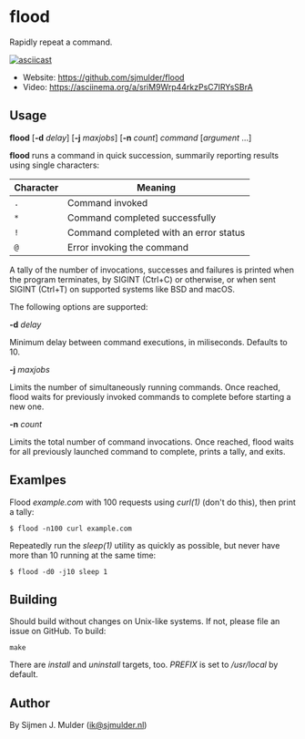 flood
=====

Rapidly repeat a command.

[![asciicast](https://asciinema.org/a/sriM9Wrp44rkzPsC7IRYsSBrA.png)](https://asciinema.org/a/sriM9Wrp44rkzPsC7IRYsSBrA)

 * Website: https://github.com/sjmulder/flood
 * Video: https://asciinema.org/a/sriM9Wrp44rkzPsC7IRYsSBrA

Usage
-----

**flood** [**-d** *delay*] [**-j** *maxjobs*] [**-n** *count*] *command* [*argument* ...]

**flood** runs a command in quick succession, summarily reporting results
using single characters:

| Character | Meaning                                |
|-----------|----------------------------------------|
| `.`       | Command invoked                        |
| `*`       | Command completed successfully         |
| `!`       | Command completed with an error status |
| `@`       | Error invoking the command             |

A tally of the number of invocations, successes and failures is printed
when the program terminates, by SIGINT (Ctrl+C) or otherwise, or when
sent SIGINT (Ctrl+T) on supported systems like BSD and macOS.

The following options are supported:

**-d** *delay*

Minimum delay between command executions, in miliseconds.
Defaults to 10.

**-j** *maxjobs*

Limits the number of simultaneously running commands.  Once
reached, flood waits for previously invoked commands to complete
before starting a new one.

**-n** *count*

Limits the total number of command invocations.  Once reached,
flood waits for all previously launched command to complete,
prints a tally, and exits.

Examlpes
--------

Flood *example.com* with 100 requests using *curl(1)* (don't do this), then
print a tally:

    $ flood -n100 curl example.com

Repeatedly run the *sleep(1)* utility as quickly as possible, but never
have more than 10 running at the same time:

    $ flood -d0 -j10 sleep 1

Building
--------

Should build without changes on Unix-like systems. If not, please file an
issue on GitHub. To build:

    make

There are *install* and *uninstall* targets, too. *PREFIX* is set to
*/usr/local* by default.

Author
------

By Sijmen J. Mulder (<ik@sjmulder.nl>)
